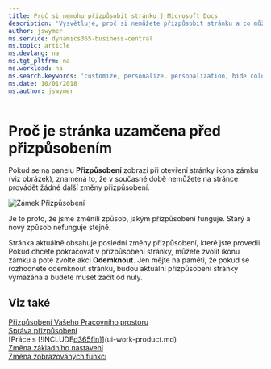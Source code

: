 ```yaml
---
title: Proč si nemohu přizpůsobit stránku | Microsoft Docs
description: 'Vysvětluje, proč si nemůžete přizpůsobit stránku a co můžete dělat, abyste ji odemkli pro její přizpůsobení.'
author: jswymer
ms.service: dynamics365-business-central
ms.topic: article
ms.devlang: na
ms.tgt_pltfrm: na
ms.workload: na
ms.search.keywords: 'customize, personalize, personalization, hide columns, remove fields, move fields'
ms.date: 10/01/2018
ms.author: jswymer
---
```


# <a name="why-a-page-is-locked-from-personalizing"> </a>Proč je stránka uzamčena před přizpůsobením

Pokud se na panelu **Přizpůsobení** zobrazí při otevření stránky ikona zámku (viz obrázek), znamená to, že v současné době nemůžete na stránce provádět žádné další změny přizpůsobení.

![Zámek Přizpůsobení](media/personalization-locked.png "Zámek přizpůsobení")

Je to proto, že jsme změnili způsob, jakým přizpůsobení funguje. Starý a nový způsob nefunguje stejně.

Stránka aktuálně obsahuje poslední změny přizpůsobení, které jste provedli. Pokud chcete pokračovat v přizpůsobení stránky, můžete zvolit ikonu zámku a poté zvolte akci **Odemknout**. Jen mějte na paměti, že pokud se rozhodnete odemknout stránku, budou aktuální přizpůsobení stránky vymazána a budete muset začít od nuly.

## <a name="see-also"> </a>Viz také

[Přizpůsobení Vašeho Pracovního prostoru](ui-personalization-manage.md)  
[Správa přizpůsobení](ui-personalization-manage.md)  
[Práce s [!INCLUDE[d365fin](includes/d365fin_md.md)]](ui-work-product.md)  
[Změna základního nastavení](ui-change-basic-settings.md)  
[Změna zobrazovaných funkcí](ui-experiences.md)  
